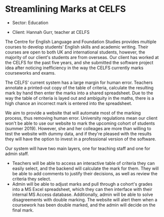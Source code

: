 Streamlining Marks at CELFS
===========================
- Sector: Education

- Client: Hannah Gurr, teacher at CELFS

The Centre for English Language and Foundation Studies provides multiple courses to develop students' English skills and academic writing. Their courses are open to both UK and international students, however, the majority of our client's students are from overseas. Our client has worked at the CELFS for the past five years, and she submitted the software project idea after noticing inefficiency in the way the CELFS currently marks courseworks and exams.

The CELFS' current system has a large margin for human error. Teachers annotate a printed-out copy of the table of criteria, calculate the resulting mark by hand then enter the marks into a shared spreadsheet. Due to the way the table of criteria is layed out and ambiguity in the maths, there is a high chance an incorrect mark is entered into the spreadsheet.

We aim to provide a website that will automate most of the marking process, thus removing human error. University regulations mean our client won't be able to use our website to mark the upcoming cohort of students (summer 2019). However, she and her colleages are more than willing to test the website with dummy data, and if they're pleased with the results they will have the option to invest in a professional version of the software.

Our system will have two main layers, one for teaching staff and one for admin staff.
- Teachers will be able to access an interactive table of criteria they can easily select, and the backend will calculate the mark for them. They will be able to add comments to justify their decisions, as well as review the criteria they select.
- Admin will be able to adjust marks and pull through a cohort's grades into a MS Excel spreadsheet, which they can then interface with their internal MS Access database. Additionally, admin will be able to solve disagreements with double marking. The website will alert them when a coursework has been double marked, and the admin will decide on the final mark.
